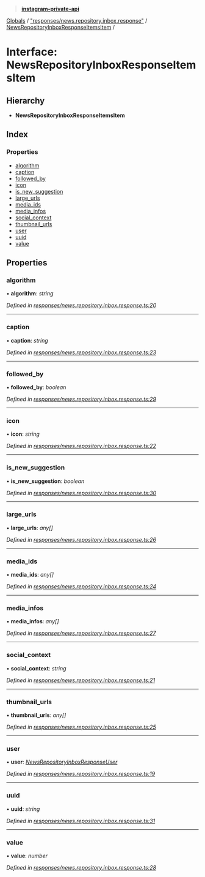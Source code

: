 > **[instagram-private-api](../README.md)**

[Globals](../README.md) / ["responses/news.repository.inbox.response"](../modules/_responses_news_repository_inbox_response_.md) / [NewsRepositoryInboxResponseItemsItem](_responses_news_repository_inbox_response_.newsrepositoryinboxresponseitemsitem.md) /

# Interface: NewsRepositoryInboxResponseItemsItem

## Hierarchy

* **NewsRepositoryInboxResponseItemsItem**

## Index

### Properties

* [algorithm](_responses_news_repository_inbox_response_.newsrepositoryinboxresponseitemsitem.md#algorithm)
* [caption](_responses_news_repository_inbox_response_.newsrepositoryinboxresponseitemsitem.md#caption)
* [followed_by](_responses_news_repository_inbox_response_.newsrepositoryinboxresponseitemsitem.md#followed_by)
* [icon](_responses_news_repository_inbox_response_.newsrepositoryinboxresponseitemsitem.md#icon)
* [is_new_suggestion](_responses_news_repository_inbox_response_.newsrepositoryinboxresponseitemsitem.md#is_new_suggestion)
* [large_urls](_responses_news_repository_inbox_response_.newsrepositoryinboxresponseitemsitem.md#large_urls)
* [media_ids](_responses_news_repository_inbox_response_.newsrepositoryinboxresponseitemsitem.md#media_ids)
* [media_infos](_responses_news_repository_inbox_response_.newsrepositoryinboxresponseitemsitem.md#media_infos)
* [social_context](_responses_news_repository_inbox_response_.newsrepositoryinboxresponseitemsitem.md#social_context)
* [thumbnail_urls](_responses_news_repository_inbox_response_.newsrepositoryinboxresponseitemsitem.md#thumbnail_urls)
* [user](_responses_news_repository_inbox_response_.newsrepositoryinboxresponseitemsitem.md#user)
* [uuid](_responses_news_repository_inbox_response_.newsrepositoryinboxresponseitemsitem.md#uuid)
* [value](_responses_news_repository_inbox_response_.newsrepositoryinboxresponseitemsitem.md#value)

## Properties

###  algorithm

• **algorithm**: *string*

*Defined in [responses/news.repository.inbox.response.ts:20](https://github.com/dilame/instagram-private-api/blob/173bc62/src/responses/news.repository.inbox.response.ts#L20)*

___

###  caption

• **caption**: *string*

*Defined in [responses/news.repository.inbox.response.ts:23](https://github.com/dilame/instagram-private-api/blob/173bc62/src/responses/news.repository.inbox.response.ts#L23)*

___

###  followed_by

• **followed_by**: *boolean*

*Defined in [responses/news.repository.inbox.response.ts:29](https://github.com/dilame/instagram-private-api/blob/173bc62/src/responses/news.repository.inbox.response.ts#L29)*

___

###  icon

• **icon**: *string*

*Defined in [responses/news.repository.inbox.response.ts:22](https://github.com/dilame/instagram-private-api/blob/173bc62/src/responses/news.repository.inbox.response.ts#L22)*

___

###  is_new_suggestion

• **is_new_suggestion**: *boolean*

*Defined in [responses/news.repository.inbox.response.ts:30](https://github.com/dilame/instagram-private-api/blob/173bc62/src/responses/news.repository.inbox.response.ts#L30)*

___

###  large_urls

• **large_urls**: *any[]*

*Defined in [responses/news.repository.inbox.response.ts:26](https://github.com/dilame/instagram-private-api/blob/173bc62/src/responses/news.repository.inbox.response.ts#L26)*

___

###  media_ids

• **media_ids**: *any[]*

*Defined in [responses/news.repository.inbox.response.ts:24](https://github.com/dilame/instagram-private-api/blob/173bc62/src/responses/news.repository.inbox.response.ts#L24)*

___

###  media_infos

• **media_infos**: *any[]*

*Defined in [responses/news.repository.inbox.response.ts:27](https://github.com/dilame/instagram-private-api/blob/173bc62/src/responses/news.repository.inbox.response.ts#L27)*

___

###  social_context

• **social_context**: *string*

*Defined in [responses/news.repository.inbox.response.ts:21](https://github.com/dilame/instagram-private-api/blob/173bc62/src/responses/news.repository.inbox.response.ts#L21)*

___

###  thumbnail_urls

• **thumbnail_urls**: *any[]*

*Defined in [responses/news.repository.inbox.response.ts:25](https://github.com/dilame/instagram-private-api/blob/173bc62/src/responses/news.repository.inbox.response.ts#L25)*

___

###  user

• **user**: *[NewsRepositoryInboxResponseUser](_responses_news_repository_inbox_response_.newsrepositoryinboxresponseuser.md)*

*Defined in [responses/news.repository.inbox.response.ts:19](https://github.com/dilame/instagram-private-api/blob/173bc62/src/responses/news.repository.inbox.response.ts#L19)*

___

###  uuid

• **uuid**: *string*

*Defined in [responses/news.repository.inbox.response.ts:31](https://github.com/dilame/instagram-private-api/blob/173bc62/src/responses/news.repository.inbox.response.ts#L31)*

___

###  value

• **value**: *number*

*Defined in [responses/news.repository.inbox.response.ts:28](https://github.com/dilame/instagram-private-api/blob/173bc62/src/responses/news.repository.inbox.response.ts#L28)*